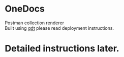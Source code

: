# OneDocs
Postman collection renderer  
Built using [qdt](https://bitbucket.org/HardCoderNET/quick-dev-template/src/master/) please read deployment instructions.

# Detailed instructions later.